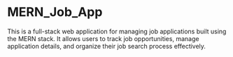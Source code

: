 # MERN_Job_App
This is a full-stack web application for managing job applications built using the MERN stack. It allows users to track job opportunities, manage application details, and organize their job search process effectively.
